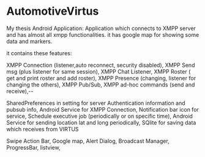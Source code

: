 # AutomotiveVirtus

My thesis Android Application:
Application which connects to XMPP server and has almost all xmpp functionalities.
it has google map for showing some data and markers.

it contains these features:

XMPP Connection (listener,auto reconnect, security disabled),
XMPP Send msg (plus listener for same session),
XMPP Chat Listener,
XMPP Roster ( get and print roster and add roster),
XMPP Presence (changing, listener for changing the others),
XMPP Pub/Sub,
XMPP ad-hoc commands (send and receive),--


SharedPreferences in setting for server Authentication information and pubsub info,
Android Service for XMPP Connection,
Notification bar icon for service,
Schedule executive job (periodically or on specific time),
Android Service for sending location lat and long periodically,
SQlite for saving data which receives from VIRTUS


Swipe Action Bar,
Google map,
Alert Dialog,
Broadcast Manager,
ProgressBar,
listview,


